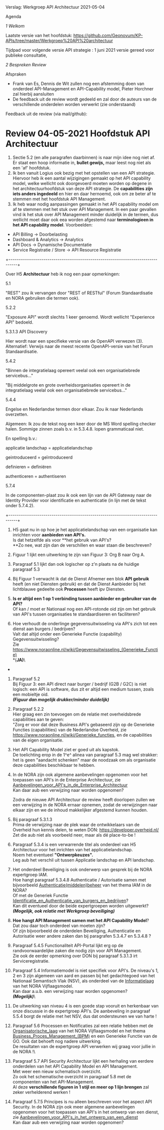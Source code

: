 Verslag: Werkgroep API Architectuur 2021-05-04

Agenda

_1 Welkom_

Laatste versie van het hoofdstuk: https://github.com/Geonovum/KP-APIs/tree/master/Werkgroep%20API%20architectuur

Tijdpad voor volgende versie API strategie : 1 juni 2021 versie gereed voor publieke consultatie, 

_2 Bespreken Review_

Afspraken 

- Frank van Es, Dennis de Wit zullen nog een afstemming doen van onderdeel API-Management en API-Capability model, Pieter Horchner zal hierbij aansluiten
- De feedback uit de review wordt gedeeld en zal door de auteurs van de verschillende onderdelen worden verwerkt (zie onderstaand)

Feedback uit de review (via mail/github):

Review 04-05-2021 Hoofdstuk API Architectuur
============================================

1.  Sectie 5.2 (en alle paragrafen daarbinnen) is naar mijn idee nog niet af. Er staat een hoop informatie in, **bullet gewijs,** maar leest nog niet als een 'af' hoofdstuk.
2.  Ik ben vanuit Logius ook bezig met het opstellen van een API strategie. Hiervoor heb ik een aantal wijzigingen gemaakt op het API capability model, welke wellicht ook doorgevoerd moeten worden op degene in het architectuurhoofdstuk van deze API strategie. De **capabilities zijn iets anders ingedeeld** en hier en daar hernoemd, ook om ze beter af te stemmen met het hoofdstuk API Management.
3.  Ik heb waar nodig aanpassingen gemaakt in het API capability model om af te stemmen met het stuk over API Management. In een paar gevallen vind ik het stuk over API Management minder duidelijk in de termen, dus wellicht moet daar ook eea worden afgestemd naar **terminologieen in het API capability model**. Voorbeelden:

-   API Billing -> Doorbelasting
-   Dashboard & Analytics -> Analytics
-   API Docs -> Dynamische Documentatie
-   Service Registratie / Store -> API Resource Registratie

+----------------------------------------------------------------------------------+

Over H5 **Architectuur** heb ik nog een paar opmerkingen:

5.1

"REST" zou ik vervangen door "REST of RESTful" (Forum Standaardisatie en NORA gebruiken die termen ook).

5.2.2

"Exposure API" wordt slechts 1 keer genoemd. Wordt wellicht "Experience API" bedoeld.

5.3.1.3 API Discovery

Hier wordt naar een specifieke versie van de OpenAPI verwezen (3). Alternatief: Verwijs naar de meest recente OpenAPI-versie van het Forum Standaardisatie.

5.4.2

"Binnen de integratielaag opereert veelal ook een organisatiebrede servicebus..."

"Bij middelgrote en grote overheidsorganisaties opereert in de integratielaag veelal ook een organisatiebrede servicebus..."

5.4.4

Engelse en Nederlandse termen door elkaar. Zou ik naar Nederlands overzetten.

Algemeen: Ik zou de tekst nog een keer door de MS Word spelling checker halen. Sommige zinnen zoals b.v. in 5.3.4.8. lopen grammaticaal niet.

En spelling b.v.:

applicatie landschap     = applicatielandschap

geintroduceerd             = geïntroduceerd

definieren                    = definiëren

authenticeren               = authentiseren

5.7.4

In de componenten-plaat zou ik ook een lijn van de API Gateway naar de Identity Provider voor identificatie en authenticatie (in lijn met de tekst onder 5.7.4.2).

+----------------------------------------------------------------------------------+

1.  H5 gaat nu in op hoe je het applicatielandschap van een organisatie kan inrichten voor **aanbieden van API's.**\
    Is dat hetzelfde als voor **het gebruik van API's?\
    **Zo nee, wat zijn dan de verschillen en waar staan die beschreven?

2.  Figuur 1 lijkt een uitwerking te zijn van Figuur 3: Org B naar Org A.

3.  Paragraaf 5.1 lijkt dan ook logischer op z'n plaats na de huidige paragraaf 5.3

4.  Bij Figuur 1 verwacht ik dat de Dienst Afnemer een blok **API gebruik** heeft (en niet Diensten gebruik) en dat de Dienst Aanbieder bij het lichtblauwe gedeelte ook **Processen** heeft ipv Diensten.

5.  **Is er altijd een 1 op 1 verbinding tussen aanbieder en gebruiker van de API?**\
    Of kan / moet er Nationaal nog een API-rotonde oid zijn om het gebruik van API's tussen organisaties te standaardiseren en faciliteren?

6.  Hoe verhoudt de onderlinge gegevensuitwisseling via API's zich tot een dienst aan burgers / bedrijven?\
    Valt dat altijd onder een Generieke Functie (capability) Gegevensuitwisseling?\
    Zie <https://www.noraonline.nl/wiki/Gegevensuitwisseling_(Generieke_Functie)>\
*(**JA)**\
 *

1.  Paragraaf 5.2\
    Bij Figuur 3: een API direct naar burger / bedrijf (G2B / G2C) is niet logisch: een API is software, dus zit er altijd een medium tussen, zoals een mobieltje oid.\
    ***(Figuur dan mogelijk drukker/minder duidelijk)***

1.  Paragraaf 5.2.2\
    Hier graag een zin toevoegen om de relatie met overheidsbrede capabilities aan te geven:\
    "Zorg er voor dat deze Business API's gebaseerd zijn op de Generieke Functies (capabilities) van de Nederlandse Overheid, zie <https://www.noraonline.nl/wiki/Generieke_functies>, en de capabilities van de eigen organisatie.

2.  Het API Capability Model ziet er goed uit als kapstok.\
    De toelichting erop in de 1^e^ alinea van paragraaf 5.3 mag wel strakker: het is geen "aandacht schenken" maar de noodzaak om als organisatie deze capabilities beschikbaar te hebben.

3.  In de NORA zijn ook algemene aanbevelingen opgenomen voor het toepassen van API's in de Enterprise Architectuur, zie [Aanbevelingen_voor_API's_in_de_Enterprise_Architectuur](https://www.noraonline.nl/wiki/Aanbevelingen_voor_API's_in_de_Enterprise_Architectuur)\
    Kan daar aub een verwijzing naar worden opgenomen?

    Zodra de nieuwe API Architectuur de review heeft doorlopen zullen we een verwijzing in de NORA ernaar opnemen, zodat de verwijzingen naar elkaar zijn en we de inhoud makkelijker afgestemd kunnen houden.

4.  Bij paragraaf 5.3.1.3\
    Prima de verwijzing naar de plek waar de ontwikkelaars van de Overheid hun kennis delen, te weten DON: <https://developer.overheid.nl/>\
    Zet die aub niet als voorbeeld neer, maar als dé place-to-be !

5.  Paragraaf 5.3.4 is een verwarrende titel als onderdeel van H5 Architectuur voor het inrichten van het applicatielandschap.\
    Noem het eventueel **"Ontwerpkeuzes".**\
    Leg aub het verschil uit tussen Applicatie landschap en API landschap.

6.  Het onderdeel Beveiliging is ook onderwerp van gesprek bij de NORA expertgroep IAM.\
    Hoe hangt paragraaf 5.3.4.8 Authenticatie / Autorisatie samen met bijvoorbeeld  [Authenticatie(middelen)beheer](https://www.noraonline.nl/wiki/Authenticatie(middelen)beheerAuthenticatie) van het thema IAM in de NORA?\
    Of met de Generiek Functie [Identificatie_en_Authenticatie_van_burgers_en_bedrijven](https://www.noraonline.nl/wiki/Identificatie_en_Authenticatie_van_burgers_en_bedrijven)?\
    Kan dit eventueel door de beide expertgroepen worden uitgewerkt?\
    ***(Mogelijk, ook relatie met Werkgroep beveiliging)***

7.  **Hoe hangt API Management samen met het API Capability Model**?\
    Dat zou daar toch onderdeel van moeten zijn?\
    Of zijn bijvoorbeeld de onderdelen Beveiliging, Authenticatie en Autorisatie weer andere zaken dan bij paragrafen 5.3.4.7 en 5.3.4.8 ?

8.  Paragraaf 5.4.5 Functionaliteit API-Portal lijkt erg op de randvoorwaardelijke zaken die nodig zijn voor API Management.\
    Zie ook de eerder opmerking over DON bij paragraaf 5.3.1.3 irt Serviceregistratie.

9.  Paragraaf 5.4 Informatiemodel is niet specifiek voor API's. De niveau's 1, 2 en 3 zijn algemeen van aard en passen bij het gedachtegoed van het Nationaal Semantisch Vlak (NSV), als onderdeel van de [Informatielaag](https://www.noraonline.nl/wiki/Vijflaagsmodel#Laag_3:_Informatielaag) van het NORA Vijflaagsmodel.\
    Kan daar a.u.b. een verwijzing naar worden opgenomen?\
    ***(Mogelijk)***\
10. De uitwerking van niveau 4 is een goede stap vooruit en herkenbaar van onze discussie in de expertgroep API's. De aanbeveling in paragraaf 5.5.4 borgt de relatie met het NSV, dus dat ondersteunen we van harte !

11. Paragraaf 5.6 Processen en Notificaties zal een relatie hebben met de [Organisatorische_laag](https://www.noraonline.nl/wiki/Vijflaagsmodel#Laag_2:_Organisatorische_laag) van het NORA Vijflaagsmodel en het thema [Business_Proces_Management_(BPM)](https://www.noraonline.nl/wiki/Business_Proces_Management_(BPM)) en een Generieke Functie van de GO. Ook dat behoeft nog nadere uitwerking.\
    De resultaten van de expertgroep API verwerken wij graag voor jullie in de NORA !\
12. Paragraaf 5.7 API Security Architectuur lijkt een herhaling van eerdere onderdelen van het API Capability Model en API Management.\
    Met weer een nieuw schematisch overzicht.\
    Zo ook het schematische overzicht in paragraaf 5.8 met de componenten van het API-Management.\
    Al deze **verschillende figuren in 1 stijl en meer op 1 lijn brengen** zal zeker verhelderend werken !

13. Paragraaf 5.7.5 Principes is nu alleen beschreven voor het aspect API Security. In de NORA zijn ook meer algemene aanbevelingen opgenomen voor het toepassen van API's in het ontwerp van een dienst, zie [Aanbevelingen_voor_API's_in_het_ontwerp_van_een_dienst](https://www.noraonline.nl/wiki/Aanbevelingen_voor_API%27s_in_het_ontwerp_van_een_dienst)\
    Kan daar aub een verwijzing naar worden opgenomen?


